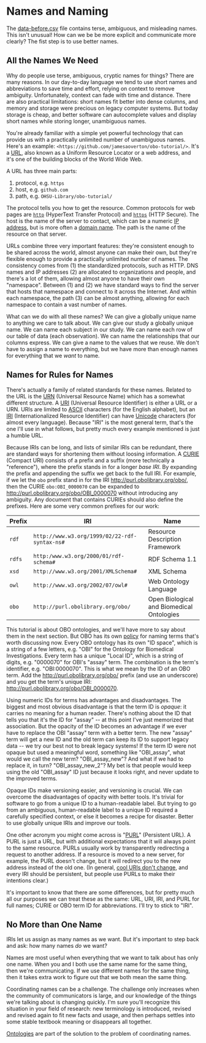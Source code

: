 # Names and Naming

The [data-before.csv](https://github.com/OHSU-Library/obo-tutorial/blob/master/examples/data-before.csv) file contains terse, ambiguous, and misleading names. This isn't unusual! How can we be be more explicit and communicate more clearly? The fist step is to use better names.


## All the Names We Need

Why do people use terse, ambiguous, cryptic names for things? There are many reasons. In our day-to-day language we tend to use short names and abbreviations to save time and effort, relying on context to remove ambiguity. Unfortunately, context can fade with time and distance. There are also practical limitations: short names fit better into dense columns, and memory and storage were precious on legacy computer systems. But today storage is cheap, and better software can autocomplete values and display short names while storing longer, unambiguous names.

You're already familiar with a simple yet powerful technology that can provide us with a practically unlimited number of unambiguous names. Here's an example: `<https://github.com/jamesaoverton/obo-tutorial/>`. It's a [URL][], also known as a Uniform Resource Locator or a web address, and it's one of the building blocks of the World Wide Web.

A URL has three main parts:

1. protocol, e.g. `https`
2. host, e.g. `github.com`
3. path, e.g. `OHSU-Library/obo-tutorial/`

The protocol tells you how to get the resource. Common protocols for web pages are [`http`][HTTP] (HyperText Transfer Protocol) and [`https`][HTTPS] (HTTP Secure). The host is the name of the server to contact, which can be a numeric [IP address][IP], but is more often a [domain name][DNS]. The path is the name of the resource on that server.

URLs combine three very important features: they're consistent enough to be shared across the world, almost anyone can make their own, but they're flexible enough to provide a practically unlimited number of names. The consistency comes from (1) the standardized protocols, such as HTTP. DNS names and IP addresses (2) are allocated to organizations and people, and there's a lot of them, allowing almost anyone to have their own "namespace". Between (1) and (2) we have standard ways to find the server that hosts that namespace and connect to it across the Internet. And within each namespace, the path (3) can be almost anything, allowing for each namespace to contain a vast number of names.

[URL]: https://en.wikipedia.org/wiki/Url
[HTTP]: https://en.wikipedia.org/wiki/HTTP
[HTTPS]: https://en.wikipedia.org/wiki/HTTPS
[IP]: https://en.wikipedia.org/wiki/IP_address
[DNS]: https://en.wikipedia.org/wiki/Domain_name

What can we do with all these names? We can give a globally unique name to anything we care to talk about. We can give our study a globally unique name. We can name each subject in our study. We can name each row of our table of data (each observation). We can name the relationships that our columns express. We can give a name to the values that we reuse. We don't have to assign a name to everything, but we have more than enough names for everything that we *want* to name.


## Names for Rules for Names

There's actually a family of related standards for these names. Related to the URL is the [URN][] (Universal Resource Name) which has a somewhat different structure. A [URI][] (Universal Resource Identifier) is either a URL or a URN. URIs are limited to [ASCII][] characters (for the English alphabet), but an [IRI][] (Internationalized Resource Identifier) can have [Unicode][] characters (for almost every language). Because "IRI" is the most general term, that's the one I'll use in what follows, but pretty much every example mentioned is just a humble URL.

Because IRIs can be long, and lists of similar IRIs can be redundant, there are standard ways for shortening them without loosing information. A [CURIE][] (Compact URI) consists of a prefix and a suffix (more technically a "reference"), where the prefix stands in for a longer *base IRI*. By expanding the prefix and appending the suffix we get back to the full IRI. For example, if we let the `obo` prefix stand in for the IRI <http://purl.obolibrary.org/obo/>, then the CURIE `obo:OBI_0000070` can be expanded to <http://purl.obolibrary.org/obo/OBI_0000070> without introducing any ambiguity. Any document that contains CURIEs should also define the prefixes. Here are some very common prefixes for our work:

Prefix | IRI                                           | Name
-------|-----------------------------------------------|------
`rdf`  | `http://www.w3.org/1999/02/22-rdf-syntax-ns#` | Resource Description Framework
`rdfs` | `http:/www.w3.org/2000/01/rdf-schema#`        | RDF Schema 1.1
`xsd`  | `http://www.w3.org/2001/XMLSchema#`           | XML Schema
`owl`  | `http://www.w3.org/2002/07/owl#`              | Web Ontology Language
`obo`  | `http://purl.obolibrary.org/obo/`             | Open Biological and Biomedical Ontologies

This tutorial is about OBO ontologies, and we'll have more to say about them in the next section. But OBO has its own [policy](http://obofoundry.org/id-policy.shtml) for naming terms that's worth discussing now. Every OBO ontology has its own "ID space", which is a string of a few letters, e.g. "OBI" for the Ontology for Biomedical Investigations. Every term has a unique "Local ID", which is a string of digits, e.g. "0000070" for OBI's "assay" term. The combination is the term's identifier, e.g. "OBI:0000070". This is what we mean by the ID of an OBO term. Add the <http://purl.obolibrary.org/obo/> prefix (and use an underscore) and you get the term's unique IRI: <http://purl.obolibrary.org/obo/OBI_0000070>.

Using numeric IDs for terms has advantages and disadvantages. The biggest and most obvious disadvantage is that the term ID is *opaque*: it carries no meaning for a human reader. There's nothing about the ID that tells you that it's the ID for "assay" -- at this point I've just memorized that association. But the opacity of the ID becomes an advantage if we ever have to replace the OBI "assay" term with a better term. The new "assay" term will get a new ID and the old term can keep its ID to support legacy data -- we try our best not to break legacy systems! If the term ID were not opaque but used a meaningful word, something like "OBI_assay", what would we call the new term? "OBI_assay_new"? And what if we had to replace it, in turn? "OBI_assay_new_2"? My bet is that people would keep using the old "OBI_assay" ID just because it looks right, and never update to the improved terms.

Opaque IDs make versioning easier, and versioning is crucial. We can overcome the disadvantages of opacity with better tools. It's trivial for software to go from a unique ID to a human-readable label. But trying to go from an ambiguous, human-readable label to a unique ID required a carefully specified context, or else it becomes a recipe for disaster. Better to use globally unique IRIs and improve our tools.

One other acronym you might come across is "[PURL][]" (Persistent URL). A PURL is just a URL, but with additional expectations that it will always point to the same resource. PURLs usually work by transparently redirecting a request to another address. If a resource is moved to a new server, for example, the PURL doesn't change, but it will redirect you to the new address instead of the old one. (In general, [cool URIs don't change][cool], and every IRI should be persistent, but people use PURLs to make their intentions clear.)

It's important to know that there are some differences, but for pretty much all our purposes we can treat these as the same: URL, URI, IRI, and PURL for full names; CURIE or OBO term ID for abbreviations. I'll try to stick to "IRI".

[URN]: https://en.wikipedia.org/wiki/Uniform_resource_name
[URI]: https://en.wikipedia.org/wiki/Uniform_resource_identifier
[IRI]: https://en.wikipedia.org/wiki/Internationalized_Resource_Identifier
[ASCII]: https://en.wikipedia.org/wiki/ASCII
[Unicode]: https://en.wikipedia.org/wiki/Universal_Character_Set
[CURIE]: https://en.wikipedia.org/wiki/CURIE
[PURL]: https://en.wikipedia.org/wiki/PURL
[cool]: http://www.w3.org/Provider/Style/URI.html


## No More than One Name

IRIs let us assign as many names as we want. But it's important to step back and ask: how many names *do* we want?

Names are most useful when everything that we want to talk about has only one name. When you and I both use the same name for the same thing, then we're communicating. If we use different names for the same thing, then it takes extra work to figure out that we both mean the same thing.

Coordinating names can be a challenge. The challenge only increases when the community of communicators is large, and our knowledge of the things we're talking about is changing quickly. I'm sure you'll recognize this situation in your field of research: new terminology is introduced, revised and revised again to fit new facts and usage, and then perhaps settles into some stable textbook meaning or disappears all together.

[Ontologies](https://github.com/OHSU-Library/obo-tutorial/blob/master/docs/obo.md) are part of the solution to the problem of coordinating names.

